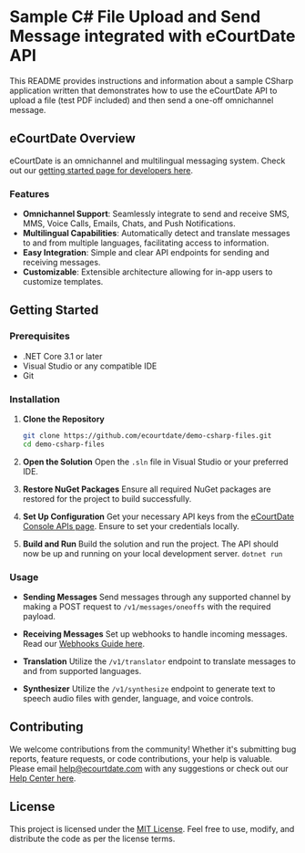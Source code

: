 # Sample C# File Upload and Send Message integrated with eCourtDate API

This README provides instructions and information about a sample CSharp application written that demonstrates how to use the eCourtDate API to upload a file (test PDF included) and then send a one-off omnichannel message.

## eCourtDate Overview

eCourtDate is an omnichannel and multilingual messaging system. Check out our [getting started page for developers here](https://devs.ecourtdate.com).

### Features
- **Omnichannel Support**: Seamlessly integrate to send and receive SMS, MMS, Voice Calls, Emails, Chats, and Push Notifications.
- **Multilingual Capabilities**: Automatically detect and translate messages to and from multiple languages, facilitating access to information.
- **Easy Integration**: Simple and clear API endpoints for sending and receiving messages.
- **Customizable**: Extensible architecture allowing for in-app users to customize templates.

## Getting Started

### Prerequisites
- .NET Core 3.1 or later
- Visual Studio or any compatible IDE
- Git

### Installation

1. **Clone the Repository**
   ```bash
   git clone https://github.com/ecourtdate/demo-csharp-files.git
   cd demo-csharp-files
   ```

2. **Open the Solution**
   Open the `.sln` file in Visual Studio or your preferred IDE.

3. **Restore NuGet Packages**
   Ensure all required NuGet packages are restored for the project to build successfully.

4. **Set Up Configuration**
   Get your necessary API keys from the [eCourtDate Console APIs page](https://console.ecourtdate.com). Ensure to set your credentials locally.

5. **Build and Run**
   Build the solution and run the project. The API should now be up and running on your local development server. `dotnet run`

### Usage

- **Sending Messages**
  Send messages through any supported channel by making a POST request to `/v1/messages/oneoffs` with the required payload.

- **Receiving Messages**
  Set up webhooks to handle incoming messages. Read our [Webhooks Guide here](https://webhooks.ecourtdate.com).

- **Translation**
  Utilize the `/v1/translator` endpoint to translate messages to and from supported languages.

- **Synthesizer**
  Utilize the `/v1/synthesize` endpoint to generate text to speech audio files with gender, language, and voice controls.

## Contributing

We welcome contributions from the community! Whether it's submitting bug reports, feature requests, or code contributions, your help is valuable. Please email help@ecourtdate.com with any suggestions or check out our [Help Center here](https://help.ecourtdate.com).

## License

This project is licensed under the [MIT License](LICENSE). Feel free to use, modify, and distribute the code as per the license terms.